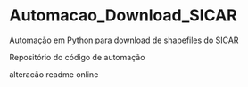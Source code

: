 # Automacao_Download_SICAR
 Automação em Python para download de shapefiles do SICAR

Repositório do código de automação

alteracão readme online
